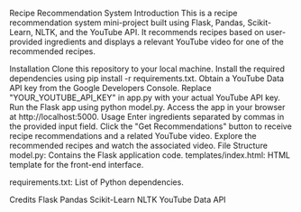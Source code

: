 Recipe Recommendation System
Introduction
This is a recipe recommendation system mini-project built using Flask, Pandas, Scikit-Learn, NLTK, and the YouTube API. It recommends recipes based on user-provided ingredients and displays a relevant YouTube video for one of the recommended recipes.

Installation
    Clone this repository to your local machine.
    Install the required dependencies using pip install -r requirements.txt.
    Obtain a YouTube Data API key from the Google Developers Console.
    Replace "YOUR_YOUTUBE_API_KEY" in app.py with your actual YouTube API key.
    Run the Flask app using python model.py.
    Access the app in your browser at http://localhost:5000.
Usage
    Enter ingredients separated by commas in the provided input field.
    Click the "Get Recommendations" button to receive recipe recommendations and a related YouTube video.
    Explore the recommended recipes and watch the associated video.
File Structure
    model.py: Contains the Flask application code.
    templates/index.html: HTML template for the front-end interface.

requirements.txt: List of Python dependencies.

Credits
    Flask
    Pandas
    Scikit-Learn
    NLTK
    YouTube Data API



